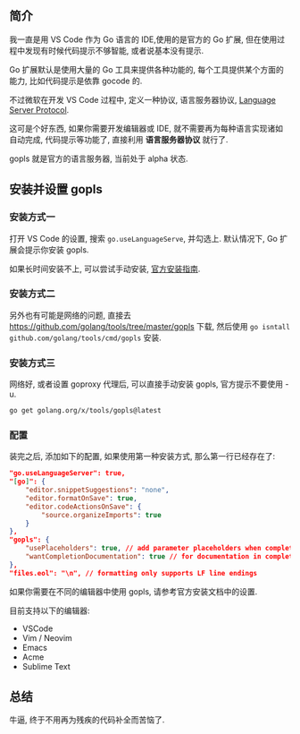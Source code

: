 ## 简介

我一直是用 VS Code 作为 Go 语言的 IDE,使用的是官方的 Go 扩展,
但在使用过程中发现有时候代码提示不够智能, 或者说基本没有提示.

Go 扩展默认是使用大量的 Go 工具来提供各种功能的,
每个工具提供某个方面的能力, 比如代码提示是依靠 gocode 的.

不过微软在开发 VS Code 过程中, 定义一种协议, 语言服务器协议,
[Language Server Protocol](https://microsoft.github.io/language-server-protocol/).

这可是个好东西, 如果你需要开发编辑器或 IDE,
就不需要再为每种语言实现诸如自动完成, 代码提示等功能了,
直接利用 **语言服务器协议** 就行了.

gopls 就是官方的语言服务器, 当前处于 alpha 状态.

## 安装并设置 gopls

### 安装方式一

打开 VS Code 的设置, 搜索 `go.useLanguageServe`, 并勾选上.
默认情况下, Go 扩展会提示你安装 gopls.

如果长时间安装不上, 可以尝试手动安装,
[官方安装指南](https://github.com/golang/tools/blob/master/gopls/doc/user.md).

### 安装方式二

另外也有可能是网络的问题, 直接去 https://github.com/golang/tools/tree/master/gopls
下载, 然后使用 `go isntall github.com/golang/tools/cmd/gopls` 安装.

### 安装方式三

网络好, 或者设置 goproxy 代理后, 可以直接手动安装 gopls, 官方提示不要使用 -u.

```bash
go get golang.org/x/tools/gopls@latest
```

### 配置

装完之后, 添加如下的配置, 如果使用第一种安装方式, 那么第一行已经存在了:

```json
"go.useLanguageServer": true,
"[go]": {
    "editor.snippetSuggestions": "none",
    "editor.formatOnSave": true,
    "editor.codeActionsOnSave": {
        "source.organizeImports": true
    }
},
"gopls": {
    "usePlaceholders": true, // add parameter placeholders when completing a function
    "wantCompletionDocumentation": true // for documentation in completion items
},
"files.eol": "\n", // formatting only supports LF line endings
```

如果你需要在不同的编辑器中使用 gopls, 请参考官方安装文档中的设置.

目前支持以下的编辑器:

- VSCode
- Vim / Neovim
- Emacs
- Acme
- Sublime Text

## 总结

牛逼, 终于不用再为残疾的代码补全而苦恼了.
